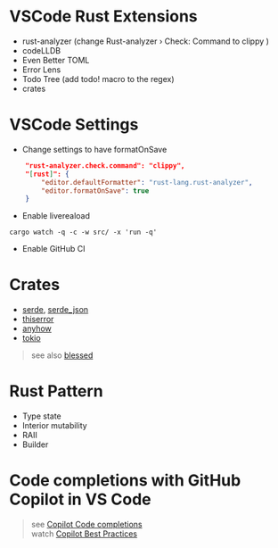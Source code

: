 # VSCode Rust Extensions
- rust-analyzer (change Rust-analyzer › Check: Command to clippy )
- codeLLDB
- Even Better TOML
- Error Lens
- Todo Tree  (add todo! macro to the regex)
- crates

# VSCode Settings
- Change settings to have formatOnSave
```json
    "rust-analyzer.check.command": "clippy",
    "[rust]": {
        "editor.defaultFormatter": "rust-lang.rust-analyzer", 
        "editor.formatOnSave": true 
    }   
```

- Enable livereaload
```
cargo watch -q -c -w src/ -x 'run -q'
```

- Enable GitHub CI


# Crates
- [serde](https://serde.rs/), [serde_json](https://github.com/serde-rs/json)
- [thiserror](https://github.com/dtolnay/thiserror)
- [anyhow](https://github.com/dtolnay/anyhow)
- [tokio](https://tokio.rs/)  
> see also [blessed](https://blessed.rs/crates)

# Rust Pattern
- Type state
- Interior mutability
- RAII 
- Builder


# Code completions with GitHub Copilot in VS Code
> see [Copilot Code completions](https://code.visualstudio.com/docs/copilot/ai-powered-suggestions)  
> watch [Copilot Best Practices](https://www.youtube.com/watch?v=2q0BoioYSxQ&t=90s)


